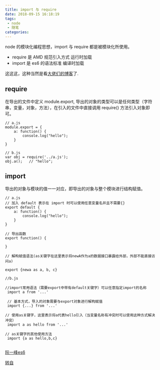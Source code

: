 ```yaml
---
title: import 与 require
date: 2018-09-15 16:18:19
tags:
 - node
 - 随笔
categories:
---
```


node 的模块化编程思想，import 与 require 都是被模块化所使用。

- require 是 AMD 规范引入方式  运行时加载
- import  是 es6 的语法标准    编译时加载 

这这这，这种当然是看[大佬们的博客](!http://www.ruanyifeng.com/blog/2015/11/circular-dependency.html)了.

<!--more-->

## require

在导出的文件中定义 module.export, 导出的对象的类型可以是任何类型（字符串，变量，对象，方法），在引入的文件中直接调用 require() 方法引入对象即可。

```
// a.js 
module.export = {
    a: function() {
        console.log("hello");
    }
}

// b.js
var obj = require('../a.js');
obj.a();   // "hello";
```



## import

导出的对象与模块的值一一对应，即导出的对象与整个模块进行结构赋值。

```
// a.js
// 加入 default 表示在 import 时可以使用任意变量名并且不需要{}
export default {      
    a: function() {
        console.log("hello");
    }
}

// 导出函数
export function() {

}

// 解构赋值语法(as关键字在这里表示将newA作为a的数据接口暴露给外部，外部不能直接访问a)

export {newa as a, b, c}

//b.js

//import常用语法（需要export中带有default关键字）可以任意指定import的名称
 import a from '...'  

 // 基本方式，导入的对象需要与export对象进行解构赋值
 import {...} from '...'  

// 使用as关键字，这里表示将a代表hello引入（当变量名称有冲突时可以使用这种方式解决冲突）
 import a as hello from '...'  

// as关键字的其他使用方法
 import {a as hello,b,c} 


```

[阮一峰es6](!http://es6.ruanyifeng.com/#docs/module-loader)

[转自](!https://www.imooc.com/article/22371?block_id=tuijian_wz)